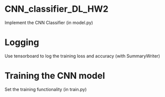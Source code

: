 # CNN_classifier_DL_HW2
Implement the CNN Classifier (in model.py)

# Logging
Use tensorboard to log the training loss and accuracy (with SummaryWriter)

# Training the CNN model
Set the training functionality (in train.py)
